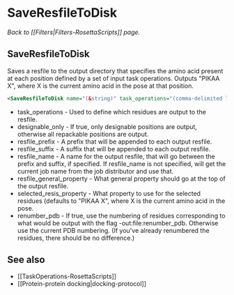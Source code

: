 # SaveResfileToDisk
*Back to [[Filters|Filters-RosettaScripts]] page.*
## SaveResfileToDisk

Saves a resfile to the output directory that specifies the amino acid present at each position defined by a set of input task operations. Outputs "PIKAA X", where X is the current amino acid in the pose at that position.

```xml
<SaveResfileToDisk name="(&string)" task_operations="(comma-delimited list of task operations)" designable_only="(0 &bool)" resfile_prefix="(&string)" resfile_suffix="(&string)" resfile_name="(&string)" resfile_general_property="(NATAA &string)" selected_resis_property="(&string)" renumber_pdb="(0 &bool)" />
```

-   task\_operations - Used to define which residues are output to the resfile.
-   designable\_only - If true, only designable positions are output, otherwise all repackable positions are output.
-   resfile\_prefix - A prefix that will be appended to each output resfile.
-   resfile\_suffix - A suffix that will be appended to each output resfile.
-   resfile\_name - A name for the output resfile, that will go between the prefix and suffix, if specified. If resfile\_name is not specified, will get the current job name from the job distributor and use that.
-   resfile\_general\_property - What general property should go at the top of the output resfile.
-   selected\_resis\_property - What property to use for the selected residues (defaults to "PIKAA X", where X is the current amino acid in the pose.
-   renumber\_pdb - If true, use the numbering of residues corresponding to what would be output with the flag -out:file:renumber\_pdb. Otherwise use the current PDB numbering. (If you've already renumbered the residues, there should be no difference.)

## See also

* [[TaskOperations-RosettaScripts]]
* [[Protein-protein docking|docking-protocol]]
